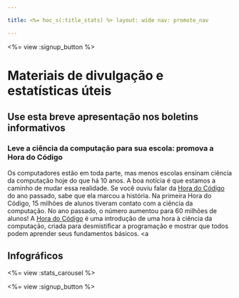 ```yaml
---

title: <%= hoc_s(:title_stats) %> layout: wide nav: promote_nav

---
```


<%= view :signup_button %>

# Materiais de divulgação e estatísticas úteis

## Use esta breve apresentação nos boletins informativos

### Leve a ciência da computação para sua escola: promova a Hora do Código

Os computadores estão em toda parte, mas menos escolas ensinam ciência da computação hoje do que há 10 anos. A boa notícia é que estamos a caminho de mudar essa realidade. Se você ouviu falar da [Hora do Código](<%= resolve_url('/') %>) do ano passado, sabe que ela marcou a história. Na primeira Hora do Código, 15 milhões de alunos tiveram contato com a ciência da computação. No ano passado, o número aumentou para 60 milhões de alunos! A [Hora do Código](<%= resolve_url('/') %>) é uma introdução de uma hora à ciência da computação, criada para desmistificar a programação e mostrar que todos podem aprender seus fundamentos básicos. <a

## Infográficos

<%= view :stats_carousel %>

<%= view :signup_button %>